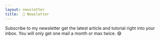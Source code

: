 ```yaml
---
layout: newsletter
title:  📰 Newsletter
---
```


Subscribe to my newsletter get the latest article and tutorial right into your inbox.
You will only get one mail a month or max twice. :smile:
